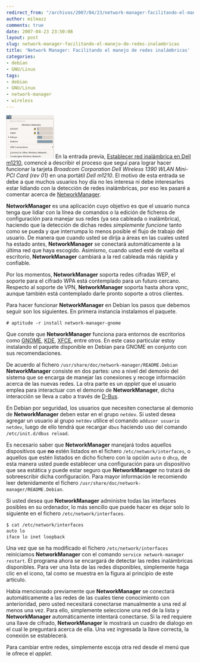 ```yaml
---
redirect_from: "/archivos/2007/04/23/network-manager-facilitando-el-manejo-de-redes-inalambricas/"
author: milmazz
comments: true
date: 2007-04-23 23:50:08
layout: post
slug: network-manager-facilitando-el-manejo-de-redes-inalambricas
title: 'Network Manager: Facilitando el manejo de redes inalámbricas'
categories:
- debian
- GNU/Linux
tags:
- debian
- GNU/Linux
- network-manager
- wireless
---
```


![NetworkManager](/images/2007-04-23-network-manager-facilitando-el-manejo-de-redes-inalambricas/network-manager.thumbnail.png) En la entrada previa, [Establecer red inalámbrica en Dell m1210](/article/2007/04/21/establecer-red-inalambrica-en-dell-m1210/), comencé a describir el proceso que seguí para lograr hacer funcionar la tarjeta _Broadcom Corporation Dell Wireless 1390 WLAN Mini-PCI Card (rev 01)_ en una portátil _Dell m1210_. El motivo de esta entrada se debe a que muchos usuarios hoy día no les interesa ni debe interesarles estar lidiando con la detección de redes inalámbricas, por eso les pasaré a comentar acerca de [NetworkManager](http://www.gnome.org/projects/NetworkManager/).

**NetworkManager** es una aplicación cuyo objetivo es que el usuario nunca tenga que lidiar con la línea de comandos o la edición de ficheros de configuración para manejar sus redes (ya sea cableada o inalámbrica), haciendo que la detección de dichas redes _simplemente funcione_ tanto como se pueda y que interrumpa lo menos posible el flujo de trabajo del usuario. De manera que cuando usted se dirija a áreas en las cuales usted ha estado antes, **NetworkManager** se conectará automáticamente a la última red que haya escogido. Asimismo, cuando usted esté de vuelta al escritorio, **NetworkManager** cambiará a la red cableada más rápida y confiable.

Por los momentos, **NetworkManager** soporta redes cifradas WEP, el soporte para el cifrado WPA está contemplado para un futuro cercano. Respecto al soporte de VPN, **NetworkManager** soporta hasta ahora vpnc, aunque también está contemplado darle pronto soporte a otros clientes.

Para hacer funcionar **NetworkManager** en Debian los pasos que debemos seguir son los siguientes. En primera instancia instalamos el paquete.

    # aptitude -r install network-manager-gnome

Que conste que **NetworkManager** funciona para entornos de escritorios como [GNOME](http://gnome.org), [KDE](http://kde.org), [XFCE](http://xfce.org), entre otros. En este caso particular estoy instalando el paquete disponible en Debian para GNOME en conjunto con sus recomendaciones.

De acuerdo al fichero `/usr/share/doc/network-manager/README.Debian` **NetworkManager** consiste en dos partes: uno a nivel del demonio del sistema que se encarga de manejar las conexiones y recoge información acerca de las nuevas redes. La otra parte es un _applet_ que el usuario emplea para interactuar con el demonio de **NetworkManager**, dicha interacción se lleva a cabo a través de [D-Bus](http://www.freedesktop.org/wiki/Software/dbus).

En Debian por seguridad, los usuarios que necesiten conectarse al demonio de **NetworkManager** deben estar en el grupo `netdev`. Si usted desea agregar un usuario al grupo `netdev` utilice el comando `adduser usuario netdev`, luego de ello tendrá que recargar `dbus` haciendo uso del comando `/etc/init.d/dbus reload`.

Es necesario saber que **NetworkManager** manejará todos aquellos dispositivos que **no** estén listados en el fichero `/etc/network/interfaces`, o aquellos que estén listados en dicho fichero con la opción `auto` o `dhcp`, de esta manera usted puede establecer una configuración para un dispositivo que sea estática y puede estar seguro que **NetworkManager** no tratará de sobreescribir dicha configuración. Para mayor información le recomiendo leer detenidamente el fichero `/usr/share/doc/network-manager/README.Debian`.

Si usted desea que **NetworkManager** administre todas las interfaces posibles en su ordenador, lo más sencillo que puede hacer es dejar solo lo siguiente en el fichero `/etc/network/interfaces`.

    $ cat /etc/network/interfaces
    auto lo
    iface lo inet loopback

Una vez que se ha modificado el fichero `/etc/network/interfaces` reiniciamos **NetworkManager** con el comando `service network-manager restart`. El programa ahora se encargará de detectar las redes inalámbricas disponibles. Para ver una lista de las redes disponibles, simplemente haga clic en el icono, tal como se muestra en la figura al principio de este artículo.

Había mencionado previamente que **NetworkManager** se conectará automáticamente a las redes de las cuales tiene conocimiento con anterioridad, pero usted necesitará conectarse manualmente a una red al menos una vez. Para ello, simplemente seleccione una red de la lista y **NetworkManager** automáticamente intentará conectarse. Si la red requiere una llave de cifrado, **NetworkManager** le mostrará un cuadro de dialogo en el cual le preguntará acerca de ella. Una vez ingresada la llave correcta, la conexión se establecerá.

Para cambiar entre redes, simplemente escoja otra red desde el menú que le ofrece el _applet_.
